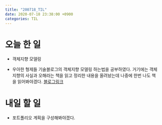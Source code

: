 ```yaml
---
title: "200718_TIL"
date: 2020-07-18 23:38:00 +0900
categories: TIL
---
```


# 오늘 한 일
* 객체지향 모델링
 - 우아한 형제들 기술블로그의 객체지향 모델링 하는법을 공부하였다.
   거기에는 객체지향의 사실과 오해라는 책을 읽고 정리한 내용을 올려놨는데
   나중에 한번 나도 책을 읽어봐야겠다.
   [블로그링크](https://woowabros.github.io/study/2016/07/07/think_object_oriented.html)
# 내일 할 일
* 포트폴리오 계획을 구성해봐야겠다.